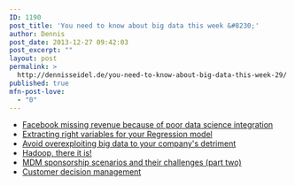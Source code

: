 ```yaml
---
ID: 1190
post_title: 'You need to know about big data this week &#8230;'
author: Dennis
post_date: 2013-12-27 09:42:03
post_excerpt: ""
layout: post
permalink: >
  http://dennisseidel.de/you-need-to-know-about-big-data-this-week-29/
published: true
mfn-post-love:
  - "0"
---
```

<ul class="scrd_digest">
<li><a href="http://www.datasciencecentral.com/xn/detail/6448529:BlogPost:128141" rel="external">Facebook missing revenue because of poor data science integration</a>
</li>
<li><a href="http://www.datasciencecentral.com/xn/detail/6448529:BlogPost:128125" rel="external">Extracting right variables for your Regression model</a>
</li>
<li><a href="http://www.techrepublic.com/blog/big-data-analytics/avoid-overexploiting-big-data-to-your-companys-detriment/#ftag=RSS56d97e7" rel="external">Avoid overexploiting big data to your company&#039;s detriment</a>
</li>
<li><a href="http://feedproxy.google.com/~r/ibm-big-data-hub/~3/Wct7opSSZMA/hadoop-there-it" rel="external">Hadoop, there it is!</a>
</li>
<li><a href="http://feedproxy.google.com/~r/ibm-big-data-hub/~3/ghBXVW7rD9w/mdm-sponsorship-scenarios-and-their-challenges-part-two" rel="external">MDM sponsorship scenarios and their challenges (part two)</a>
</li>
<li><a href="http://feedproxy.google.com/~r/ibm-big-data-hub/~3/iVi-tC7FA1Y/customer-decision-management" rel="external">Customer decision management</a>
</li>
</ul>